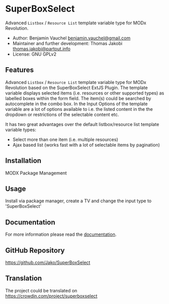 # SuperBoxSelect

Advanced `Listbox` / `Resource List` template variable type for MODx Revolution.

- Author: Benjamin Vauchel <benjamin.vauchel@gmail.com>
- Maintainer and further development: Thomas Jakobi <thomas.jakobi@partout.info>
- License: GNU GPLv2

## Features

Advanced `Listbox` / `Resource List` template variable type for MODx Revolution
based on the SuperBoxSelect ExtJS Plugin. The template variable displays
selected items (i.e. resources or other supported types) as labelled boxes
within the form field. The item(s) could be searched by autocomplete in the
combo box. In the Input Options of the template variable are a lot of options
available to i.e. the listed content in the the dropdown or restrictions of the
selectable content etc.

It has two great advantages over the default listbox/resource list template
variable types:
- Select more than one item (i.e. multiple resources)
- Ajax based list (works fast with a lot of selectable items by pagination)

## Installation

MODX Package Management

## Usage

Install via package manager, create a TV and change the input type to
'SuperBoxSelect'

## Documentation

For more information please read the [documentation](https://jako.github.io/SuperBoxSelect/).

## GitHub Repository

https://github.com/Jako/SuperBoxSelect

## Translation

The project could be translated on https://crowdin.com/project/superboxselect
